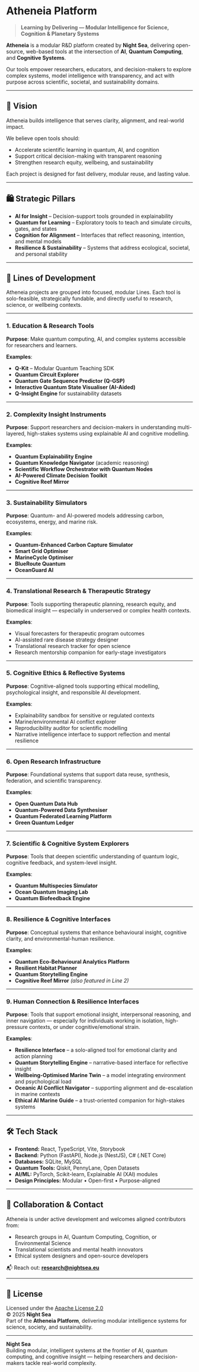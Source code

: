 # Atheneia Platform

> **Learning by Delivering — Modular Intelligence for Science, Cognition & Planetary Systems**

**Atheneia** is a modular R&D platform created by **Night Sea**, delivering open-source, web-based tools at the intersection of **AI**, **Quantum Computing**, and **Cognitive Systems**.

Our tools empower researchers, educators, and decision-makers to explore complex systems, model intelligence with transparency, and act with purpose across scientific, societal, and sustainability domains.

---

## 🌌 Vision

Atheneia builds intelligence that serves clarity, alignment, and real-world impact.

We believe open tools should:
- Accelerate scientific learning in quantum, AI, and cognition  
- Support critical decision-making with transparent reasoning  
- Strengthen research equity, wellbeing, and sustainability  

Each project is designed for fast delivery, modular reuse, and lasting value.

---

## 🛍️ Strategic Pillars

- **AI for Insight** – Decision-support tools grounded in explainability  
- **Quantum for Learning** – Exploratory tools to teach and simulate circuits, gates, and states  
- **Cognition for Alignment** – Interfaces that reflect reasoning, intention, and mental models  
- **Resilience & Sustainability** – Systems that address ecological, societal, and personal stability

---

## 🧹 Lines of Development

Atheneia projects are grouped into focused, modular Lines. Each tool is solo-feasible, strategically fundable, and directly useful to research, science, or wellbeing contexts.

---

### 1. Education & Research Tools  
**Purpose**: Make quantum computing, AI, and complex systems accessible for researchers and learners.

**Examples**:
- **Q-Kit** – Modular Quantum Teaching SDK  
- **Quantum Circuit Explorer**  
- **Quantum Gate Sequence Predictor (Q-GSP)**  
- **Interactive Quantum State Visualiser (AI-Aided)**  
- **Q-Insight Engine** for sustainability datasets

---

### 2. Complexity Insight Instruments  
**Purpose**: Support researchers and decision-makers in understanding multi-layered, high-stakes systems using explainable AI and cognitive modelling.

**Examples**:
- **Quantum Explainability Engine**  
- **Quantum Knowledge Navigator** (academic reasoning)  
- **Scientific Workflow Orchestrator with Quantum Nodes**  
- **AI-Powered Climate Decision Toolkit**  
- **Cognitive Reef Mirror**

---

### 3. Sustainability Simulators  
**Purpose**: Quantum- and AI-powered models addressing carbon, ecosystems, energy, and marine risk.

**Examples**:
- **Quantum-Enhanced Carbon Capture Simulator**  
- **Smart Grid Optimiser**  
- **MarineCycle Optimiser**  
- **BlueRoute Quantum**  
- **OceanGuard AI**

---

### 4. Translational Research & Therapeutic Strategy  
**Purpose**: Tools supporting therapeutic planning, research equity, and biomedical insight — especially in underserved or complex health contexts.

**Examples**:
- Visual forecasters for therapeutic program outcomes  
- AI-assisted rare disease strategy designer  
- Translational research tracker for open science  
- Research mentorship companion for early-stage investigators

---

### 5. Cognitive Ethics & Reflective Systems  
**Purpose**: Cognitive-aligned tools supporting ethical modelling, psychological insight, and responsible AI development.

**Examples**:
- Explainability sandbox for sensitive or regulated contexts  
- Marine/environmental AI conflict explorer  
- Reproducibility auditor for scientific modelling  
- Narrative intelligence interface to support reflection and mental resilience

---

### 6. Open Research Infrastructure  
**Purpose**: Foundational systems that support data reuse, synthesis, federation, and scientific transparency.

**Examples**:
- **Open Quantum Data Hub**  
- **Quantum-Powered Data Synthesiser**  
- **Quantum Federated Learning Platform**  
- **Green Quantum Ledger**

---

### 7. Scientific & Cognitive System Explorers  
**Purpose**: Tools that deepen scientific understanding of quantum logic, cognitive feedback, and system-level insight.

**Examples**:
- **Quantum Multispecies Simulator**  
- **Ocean Quantum Imaging Lab**  
- **Quantum Biofeedback Engine**

---

### 8. Resilience & Cognitive Interfaces  
**Purpose**: Conceptual systems that enhance behavioural insight, cognitive clarity, and environmental-human resilience.

**Examples**:
- **Quantum Eco-Behavioural Analytics Platform**  
- **Resilient Habitat Planner**  
- **Quantum Storytelling Engine**  
- **Cognitive Reef Mirror** *(also featured in Line 2)*

---

### 9. Human Connection & Resilience Interfaces
**Purpose**: Tools that support emotional insight, interpersonal reasoning, and inner navigation — especially for individuals working in isolation, high-pressure contexts, or under cognitive/emotional strain.

**Examples**:
- **Resilience Interface** – a solo-aligned tool for emotional clarity and action planning  
- **Quantum Storytelling Engine** – narrative-based interface for reflective insight  
- **Wellbeing-Optimised Marine Twin** – a model integrating environment and psychological load  
- **Oceanic AI Conflict Navigator** – supporting alignment and de-escalation in marine contexts  
- **Ethical AI Marine Guide** – a trust-oriented companion for high-stakes systems

---

## 🛠️ Tech Stack

- **Frontend:** React, TypeScript, Vite, Storybook  
- **Backend:** Python (FastAPI), Node.js (NestJS), C# (.NET Core)  
- **Databases:** SQLite, MySQL  
- **Quantum Tools:** Qiskit, PennyLane, Open Datasets  
- **AI/ML:** PyTorch, Scikit-learn, Explainable AI (XAI) modules  
- **Design Principles:** Modular • Open-first • Purpose-aligned

---

## 🤝 Collaboration & Contact

Atheneia is under active development and welcomes aligned contributors from:

- Research groups in AI, Quantum Computing, Cognition, or Environmental Science  
- Translational scientists and mental health innovators  
- Ethical system designers and open-source developers

📬 Reach out: **[research@nightsea.eu](mailto:research@nightsea.eu)**

---

## 📜 License

Licensed under the [Apache License 2.0](./LICENSE)  
© 2025 **Night Sea**  
Part of the **Atheneia Platform**, delivering modular intelligence systems for science, society, and sustainability.

---

**Night Sea**  
Building modular, intelligent systems at the frontier of AI, quantum computing, and cognitive insight — helping researchers and decision-makers tackle real-world complexity.
